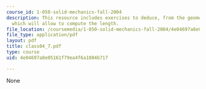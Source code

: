 ```yaml
---
course_id: 1-050-solid-mechanics-fall-2004
description: This resource includes exercises to deduce, from the geometry, an expression
  which will allow to compute the length.
file_location: /coursemedia/1-050-solid-mechanics-fall-2004/4e04697a8e05161f79ea4f6a1804b717_class04_7.pdf
file_type: application/pdf
layout: pdf
title: class04_7.pdf
type: course
uid: 4e04697a8e05161f79ea4f6a1804b717

---
```

None
